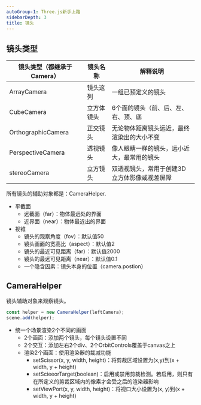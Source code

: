 ```yaml
---
autoGroup-1: Three.js新手上路
sidebarDepth: 3
title: 镜头
---
```


## 镜头类型

| 镜头类型（都继承于Camera） | 镜头名称   | 解释说明                                     |
| -------------------------- | ---------- | -------------------------------------------- |
| ArrayCamera                | 镜头这列   | 一组已预定义的镜头                           |
| CubeCamera                 | 立方体镜头 | 6个面的镜头（前、后、左、右、顶、底          |
| OrthographicCamera         | 正交镜头   | 无论物体距离镜头远近，最终渲染出的大小不变   |
| PerspectiveCamera          | 透视镜头   | 像人眼睛一样的镜头，远小近大，最常用的镜头   |
| stereoCamera               | 立方镜头   | 双透视镜头，常用于创建3D立方体影像或视差屏障 |

所有镜头的辅助对象都是：CameraHelper.

- 平截面
  - 远截面（far）：物体最远处的界面
  - 近界面（near）：物体最近出的界面
- 视锥
  - 镜头的观察角度（fov）：默认值50
  - 镜头画面的宽高比（aspect）：默认值2
  - 镜头的最近可见距离（far）：默认值2000
  - 镜头的最远可见距离（near）：默认值0.1
  - 一个隐含因素：镜头本身的位置（camera.postion）

## CameraHelper

镜头辅助对象来观察镜头。

```javascript
const helper = new CameraHelper(leftCamera);
scene.add(helper);
```

- 统一个场景渲染2个不同的画面
  - 2个画面：添加两个镜头，每个镜头设置不同
  - 2个交互：添加左右2个div、2个OrbitControls覆盖于canvas之上
  - 渲染2个画面：使用渲染器的裁减功能
    - setScissor(x, y, width, height)：将剪裁区域设置为(x,y)到(x + width, y + height)
    - setScieeorTarget(boolean)：启用或禁用剪裁检测。若启用，则只有在所定义的剪裁区域内的像素才会受之后的渲染器影响
    - setViewPort(x, y, width, height)：将视口大小设置为(x, y)到(x + width, y + height)


